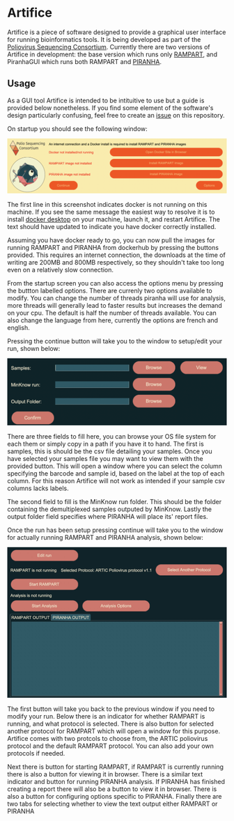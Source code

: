 # Artifice

Artifice is a piece of software designed to provide a graphical user interface for running bioinformatics tools. It is being developed as part of the [Poliovirus Sequencing Consortium](https://polio-nanopore.github.io/). Currently there are two versions of Artifice in development: the base version which runs only [RAMPART](https://github.com/artic-network/rampart), and PiranhaGUI which runs both RAMPART and [PIRANHA](https://github.com/polio-nanopore/piranha).

## Usage
As a GUI tool Artifice is intended to be intituitive to use but a guide is provided below nonetheless. If you find some element of the software's design particularly confusing, feel free to create an [issue](https://github.com/CorwinAnsley/artifice/issues) on this repository.

On startup you should see the following window:

<img src="./docs/Artifice_Startup_Screenshot.png">

The first line in this screenshot indicates docker is not running on this machine. If you see the same message the easiest way to resolve it is to install [docker desktop](https://docs.docker.com/get-docker/) on your machine, launch it, and restart Artifice. The text should have updated to indicate you have docker correctly installed.

Assuming you have docker ready to go, you can now pull the images for running RAMPART and PIRANHA from dockerhub by pressing the buttons provided. This requires an internet connection, the downloads at the time of writing are 200MB and 800MB respectively, so they shouldn't take too long even on a relatively slow connection.

From the startup screen you can also access the options menu by pressing the buttton labelled options. There are currenly two options available to modify. You can change the number of threads piranha will use for analysis, more threads will generally lead to faster results but increases the demand on your cpu. The default is half the number of threads available. You can also change the language from here, currently the options are french and english.

Pressing the continue button will take you to the window to setup/edit your run, shown below:

<img src="./docs/Artifice_Edit_Run_Screenshot.png" width="650">

There are three fields to fill here, you can browse your OS file system for each them or simply copy in a path if you have it to hand. The first is samples, this is should be the csv file detailing your samples. Once you have selected your samples file you may want to view them with the provided button. This will open a window where you can select the column specifying the barcode and sample id, based on the label at the top of each column. For this reason Artifice will not work as intended if your sample csv columns lacks labels.

The second field to fill is the MinKnow run folder. This should be the folder containing the demultiplexed samples outputed by MinKnow. Lastly the output folder field specifies where PIRANHA will place its' report files.

Once the run has been setup pressing continue will take you to the window for actually running RAMPART and PIRANHA analysis, shown below:

<img src="./docs/Artifice_Execute_Screenshot.png">

The first button will take you back to the previous window if you need to modify your run. Below there is an indicator for whether RAMPART is running, and what protocol is selected. There is also button for selected another protocol for RAMPART which will open a window for this purpose. Artifice comes with two protcols to choose from, the ARTIC poliovirus protocol and the default RAMPART protocol. You can also add your own protocols if needed. 

Next there is button for starting RAMPART, if RAMPART is currently running there is also a button for viewing it in browser. There is a similar text indicator and button for running PIRANHA analysis. If PIRANHA has finished creating a report there will also be a button to view it in browser. There is also a button for configuring options specific to PIRANHA. Finally there are two tabs for selecting whether to view the text output either RAMPART or PIRANHA
